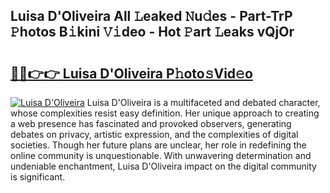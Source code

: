 ## Luisa D'Oliveira All 𝙻eaked 𝙽u𝚍es - Part-TrP 𝙿hotos B𝚒kini 𝚅𝚒deo - Hot 𝙿art 𝙻eaks vQjOr

# <h2><a href="http://ld0ef3.urlbe.top/?page=Luisa+D%27Oliveira">🔗🔗👉👉 Luisa D'Oliveira P𝚑oto𝚜Vid𝚎o</a></h2>

[![Luisa D'Oliveira](https://i.imgur.com/eBuTRDB.gif)](http://ld0ef3.urlbe.top/?page=Luisa+D%27Oliveira)
Luisa D'Oliveira is a multifaceted and debated character, whose complexities resist easy definition. Her unique approach to creating a web presence has fascinated and provoked observers, generating debates on privacy, artistic expression, and the complexities of digital societies. Though her future plans are unclear, her role in redefining the online community is unquestionable. With unwavering determination and undeniable enchantment, Luisa D'Oliveira impact on the digital community is significant.
